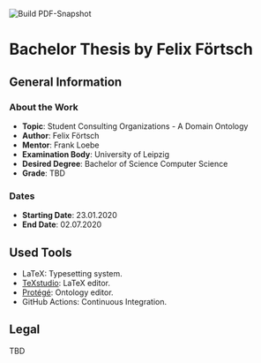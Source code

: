 ![Build PDF-Snapshot](https://github.com/felixfoertsch/Bachelorarbeit/workflows/Build%20PDF-Snapshot/badge.svg)

# Bachelor Thesis by Felix Förtsch

## General Information

### About the Work
- **Topic**: Student Consulting Organizations - A Domain Ontology
- **Author**: Felix Förtsch
- **Mentor**: Frank Loebe
- **Examination Body**: University of Leipzig
- **Desired Degree**: Bachelor of Science Computer Science
- **Grade**: TBD

### Dates
- **Starting Date**: 23.01.2020
- **End Date**: 02.07.2020

## Used Tools
- LaTeX: Typesetting system.
- [TeXstudio](https://www.texstudio.org): LaTeX editor.
- [Protégé](https://protege.stanford.edu): Ontology editor.
- GitHub Actions: Continuous Integration.

## Legal
TBD
